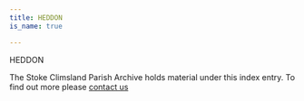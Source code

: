 ```yaml
---
title: HEDDON
is_name: true

---
```


HEDDON


The Stoke Climsland Parish Archive holds material under this index entry. To find out more please [contact us](/contact/)
